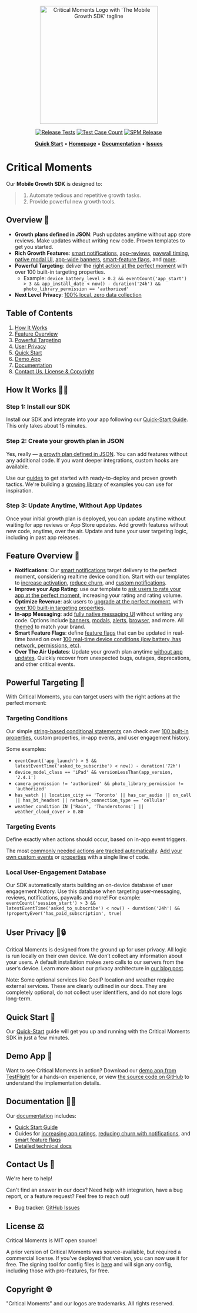 
<p align="center">
  <a href="https://criticalmoments.io">
    <img width="320" alt="Critical Moments Logo with 'The Mobile Growth SDK' tagline" src="https://github.com/CriticalMoments/CriticalMoments/assets/848343/9f985505-264b-4b61-af7c-e79f15d01d54">
  </a>
</p>

<p align="center">
  <a href="https://github.com/CriticalMoments/CriticalMoments/actions/workflows/test_release.yml" target="_blank"><img src="https://github.com/CriticalMoments/CriticalMoments/actions/workflows/test_release.yml/badge.svg" alt="Release Tests"></a>
  <a href="https://github.com/CriticalMoments/CriticalMoments/blob/main/test_count.sh"><img src="https://img.shields.io/badge/Test_Case_Count-2733-brightgreen?logo=github&labelColor=32383f&logoColor=969da4" alt="Test Case Count" /></a>
  <a href="https://github.com/CriticalMoments/CriticalMoments/releases/latest"><img src="https://img.shields.io/github/v/release/CriticalMoments/CriticalMoments?color=brightgreen&labelColor=32383f&label=SPM%20Release" alt="SPM Release" /></a>
</p>

<p align="center">
  <a href="https://docs.criticalmoments.io/quick-start"><strong>Quick Start</strong></a> •
  <a href="https://criticalmoments.io"><strong>Homepage</strong></a> •
  <a href="https://docs.criticalmoments.io"><strong>Documentation</strong></a> • 
  <a href="https://github.com/CriticalMoments/CriticalMoments/issues"><strong>Issues</strong></a>
</p>


# Critical Moments

Our **Mobile Growth SDK** is designed to: 

> 1) Automate tedious and repetitive growth tasks.
> 2) Provide powerful new growth tools.

## Overview 🔭

- **Growth plans defined in JSON**: Push updates anytime without app store reviews. Make updates without writing new code. Proven templates to get you started.
- **Rich Growth Features**: [smart notifications](https://docs.criticalmoments.io/guides/reduce-app-churn-with-notifications), [app-reviews](https://docs.criticalmoments.io/guides/improve-your-app-store-rating), [paywall timing](https://criticalmoments.io/features/grow_revenue), [native modal UI](https://docs.criticalmoments.io/actions-in-app-messaging/modals), [app-wide banners](https://docs.criticalmoments.io/actions-in-app-messaging/banners), [smart-feature flags](https://docs.criticalmoments.io/guides/feature-flags-guide), and [more](https://docs.criticalmoments.io/concepts-overview). 
- **Powerful Targeting**: deliver the [right action at the perfect moment](https://docs.criticalmoments.io/conditional-targeting/intro-to-conditions) with over 100 built-in targeting properties. 
  - Example: `device_battery_level > 0.2 && eventCount('app_start') > 3 && app_install_date < now() - duration('24h') && photo_library_permission == 'authorized'`
- **Next Level Privacy**: [100% local, zero data collection](#user-privacy-)

## Table of Contents
1. [How It Works](#how-it-works-)
2. [Feature Overview](#feature-overview-)
3. [Powerful Targeting](#powerful-targeting-)
4. [User Privacy](#user-privacy-)
5. [Quick Start](#quick-start-)
6. [Demo App](#demo-app-)
7. [Documentation](#documentation-)
8. [Contact Us, License & Copyright](#contact-us-)

## How It Works 👩‍💻

### Step 1: Install our SDK

Install our SDK and integrate into your app following our [Quick-Start Guide](https://docs.criticalmoments.io/quick-start). This only takes about 15 minutes.

### Step 2: Create your growth plan in JSON

Yes, really — [a growth plan defined in JSON](https://docs.criticalmoments.io/config-file-structure). You can add features without any additional code. If you want deeper integrations, custom hooks are available.

Use our [guides](https://docs.criticalmoments.io/guides/reduce-app-churn-with-notifications) to get started with ready-to-deploy and proven growth tactics. We're building a [growing library](https://criticalmoments.io/blog) of examples you can use for inspiration.

### Step 3: Update Anytime, Without App Updates

Once your initial growth plan is deployed, you can update anytime without waiting for app reviews or App Store updates. Add growth features without new code, anytime, over the air. Update and tune your user targeting logic, including in past app releases.

## Feature Overview 🔧

- **Notifications**:  Our [smart notifications](https://criticalmoments.io/features/notifications) target delivery to the perfect moment, considering realtime device condition. Start with our templates to [increase activation](https://docs.criticalmoments.io/guides/reduce-app-churn-with-notifications#increase-activation-rate), [reduce churn](https://docs.criticalmoments.io/guides/reduce-app-churn-with-notifications#reduce-long-term-churn), and [custom notifications](https://docs.criticalmoments.io/guides/reduce-app-churn-with-notifications#step-5-add-custom-notification).
- **Improve your App Rating**: use our template to [ask users to rate your app at the perfect moment](https://docs.criticalmoments.io/guides/improve-your-app-store-rating), increasing your rating and rating volume.
- **Optimize Revenue**: ask users to [upgrade at the perfect moment](https://criticalmoments.io/features/grow_revenue), with [over 100 built-in targeting properties](https://docs.criticalmoments.io/conditional-targeting/built-in-properties).
- **In-app Messaging**: add [fully native messaging UI](https://docs.criticalmoments.io/actions-in-app-messaging/actions-overview) without writing any code. Options include [banners](https://docs.criticalmoments.io/actions-in-app-messaging/banners), [modals](https://docs.criticalmoments.io/actions-in-app-messaging/modals), [alerts](https://docs.criticalmoments.io/actions-in-app-messaging/alerts), [browser](https://docs.criticalmoments.io/actions-in-app-messaging/open-link), and more. All [themed](https://docs.criticalmoments.io/themes/theme-overview) to match your brand.
- **Smart Feature Flags**: define [feature flags](https://docs.criticalmoments.io/guides/feature-flags-guide) that can be updated in real-time based on over [100 real-time device conditions \(low battery, has network, permissions, etc\)](https://docs.criticalmoments.io/conditional-targeting/built-in-properties).
- **Over The Air Updates**: Update your growth plan anytime [without app updates](https://docs.criticalmoments.io/remote-control-service). Quickly recover from unexpected bugs, outages, deprecations, and other critical events.


## Powerful Targeting 🎯

With Critical Moments, you can target users with the right actions at the perfect moment:

### Targeting Conditions

Our simple [string-based conditional statements](https://docs.criticalmoments.io/conditional-targeting/intro-to-conditions) can check over [100 built-in properties](https://docs.criticalmoments.io/conditional-targeting/built-in-properties), custom properties, in-app events, and user engagement history. 

Some examples: 
- `eventCount('app_launch') > 5 && latestEventTime('asked_to_subscribe') < now() - duration('72h')`
- `device_model_class == 'iPad' && versionLessThan(app_version, '2.4.1')`
- `camera_permission != 'authorized' && photo_library_permission != 'authorized'`
- `has_watch || location_city == 'Toronto' || has_car_audio || on_call || has_bt_headset || network_connection_type == 'cellular'`
- `weather_condition IN ['Rain', 'Thunderstorms'] || weather_cloud_cover > 0.80`

### Targeting Events

Define exactly when actions should occur, based on in-app event triggers.

The most [commonly needed actions are tracked automatically](https://docs.criticalmoments.io/events/built-in-events). [Add your own custom events](https://docs.criticalmoments.io/events/event-overview) or [properties](https://docs.criticalmoments.io/conditional-targeting/custom-properties) with a single line of code. 

### Local User-Engagement Database

Our SDK automatically starts building an on-device database of user engagement history. Use this database when targeting user-messaging, reviews, notifications, paywalls and more! For example: `eventCount('session_start') > 3 && latestEventTime('asked_to_subscribe') < now() - duration('24h') && !propertyEver('has_paid_subscription', true)`

## User Privacy 🔑🔒

Critical Moments is designed from the ground up for user privacy. All logic is run locally on their own device. We don’t collect any information about your users. A default installation makes zero calls to our servers from the user’s device. Learn more about our privacy architecture in [our blog post](https://criticalmoments.io/blog/how_to_target_users_without_collecting_data).

Note: Some optional services like GeoIP location and weather require external services. These are clearly outlined in our docs. They are completely optional, do not collect user identifiers, and do not store logs long-term.

## Quick Start 🚀

Our [Quick-Start](https://docs.criticalmoments.io/quick-start) guide will get you up and running with the Critical Moments SDK in just a few minutes.

## Demo App 

Want to see Critical Moments in action? Download our [demo app from TestFlight](https://testflight.apple.com/join/uSwscwu0) for a hands-on experience, or view [the source code on GitHub](https://github.com/CriticalMoments/CriticalMoments/tree/main/ios/sample_app) to understand the implementation details.

## Documentation 👩‍💻

Our [documentation](https://docs.criticalmoments.io) includes:

 - [Quick Start Guide](https://docs.criticalmoments.io/quick-start)
 - Guides for [increasing app ratings](https://docs.criticalmoments.io/guides/improve-your-app-store-rating), [reducing churn with notifications](https://docs.criticalmoments.io/guides/reduce-app-churn-with-notifications), and [smart feature flags](https://docs.criticalmoments.io/guides/feature-flags-guide) 
 - [Detailed technical docs](https://docs.criticalmoments.io/concepts-overview)

## Contact Us 👋

We're here to help!

Can't find an answer in our docs? Need help with integration, have a bug report, or a feature request? Feel free to reach out!

- Bug tracker: [GitHub Issues](https://github.com/CriticalMoments/CriticalMoments/issues)

## License ⚖️

Critical Moments is MIT open source!

A prior version of Critical Moments was source-available, but required a commercial license. If you've deployed that version, you can now use it for free. The signing tool for config files is [here](https://criticalmoments.io/sign_tool) and will sign any config, including those with pro-features, for free.

## Copyright ©️

"Critical Moments" and our logos are trademarks. All rights reserved.
